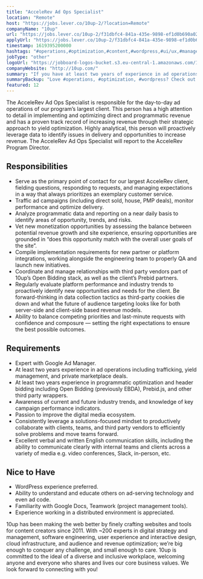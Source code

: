```yaml
---
title: "AcceleRev Ad Ops Specialist"
location: "Remote"
host: "https://jobs.lever.co/10up-2/?location=Remote"
companyName: "10up"
url: "https://jobs.lever.co/10up-2/f31dbfc4-841a-435e-9898-ef1d0b690a02"
applyUrl: "https://jobs.lever.co/10up-2/f31dbfc4-841a-435e-9898-ef1d0b690a02/apply"
timestamp: 1619395200000
hashtags: "#operations,#optimization,#content,#wordpress,#ui/ux,#management,#analysis,#office,#monitoring,#English"
jobType: "other"
logoUrl: "https://jobboard-logos-bucket.s3.eu-central-1.amazonaws.com/10up"
companyWebsite: "http://10up.com/"
summary: "If you have at least two years of experience in ad operations including trafficking, yield management, and private marketplace deals, 10up is looking for someone with your knowledge."
summaryBackup: "Love #operations, #optimization, #wordpress? Check out this job post!"
featured: 12
---
```


The AcceleRev Ad Ops Specialist is responsible for the day-to-day ad operations of our program’s largest client. This person has a high attention to detail in implementing and optimizing direct and programmatic revenue and has a proven track record of increasing revenue through their strategic approach to yield optimization. Highly analytical, this person will proactively leverage data to identify issues in delivery and opportunities to increase revenue. The AcceleRev Ad Ops Specialist will report to the AcceleRev Program Director.

## Responsibilities

*   Serve as the primary point of contact for our largest AcceleRev client, fielding questions, responding to requests, and managing expectations in a way that always prioritizes an exemplary customer service.
*   Traffic ad campaigns (including direct sold, house, PMP deals), monitor performance and optimize delivery. 
*   Analyze programmatic data and reporting on a near daily basis to identify areas of opportunity, trends, and risks.
*   Vet new monetization opportunities by assessing the balance between potential revenue growth and site experience, ensuring opportunities are grounded in “does this opportunity match with the overall user goals of the site”.
*   Compile implementation requirements for new partner or platform integrations, working alongside the engineering team to properly QA and launch new initiatives.
*   Coordinate and manage relationships with third party vendors part of 10up’s Open Bidding stack, as well as the client’s Prebid partners.
*   Regularly evaluate platform performance and industry trends to proactively identify new opportunities and needs for the client. Be forward-thinking in data collection tactics as third-party cookies die down and what the future of audience targeting looks like for both server-side and client-side based revenue models.
*   Ability to balance competing priorities and last-minute requests with confidence and composure — setting the right expectations to ensure the best possible outcomes. 

## Requirements

*   Expert with Google Ad Manager.
*   At least two years experience in ad operations including trafficking, yield management, and private marketplace deals.
*   At least two years experience in programmatic optimization and header bidding including Open Bidding (previously EBDA), Prebid.js, and other third party wrappers. 
*   Awareness of current and future industry trends, and knowledge of key campaign performance indicators.
*   Passion to improve the digital media ecosystem.
*   Consistently leverage a solutions-focused mindset to productively collaborate with clients, teams, and third party vendors to efficiently solve problems and move teams forward. 
*   Excellent verbal and written English communication skills, including the ability to communicate clearly with internal teams and clients across a variety of media e.g. video conferences, Slack, in-person, etc. 

## Nice to Have

*   WordPress experience preferred.
*   Ability to understand and educate others on ad-serving technology and even ad code.
*   Familiarity with Google Docs, Teamwork (project management tools). 
*   Experience working in a distributed environment is appreciated.

10up has been making the web better by finely crafting websites and tools for content creators since 2011. With ~200 experts in digital strategy and management, software engineering, user experience and interactive design, cloud infrastructure, and audience and revenue optimization; we’re big enough to conquer any challenge, and small enough to care. 10up is committed to the ideal of a diverse and inclusive workplace, welcoming anyone and everyone who shares and lives our core business values. We look forward to connecting with you!
